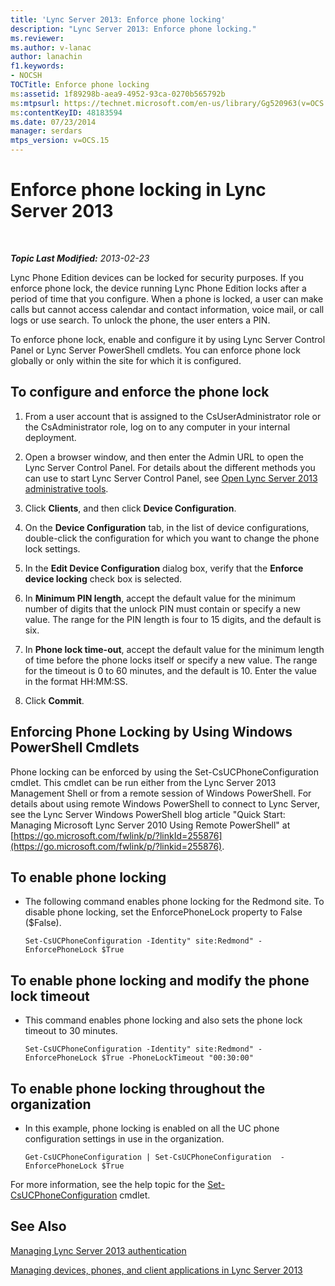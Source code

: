```yaml
---
title: 'Lync Server 2013: Enforce phone locking'
description: "Lync Server 2013: Enforce phone locking."
ms.reviewer: 
ms.author: v-lanac
author: lanachin
f1.keywords:
- NOCSH
TOCTitle: Enforce phone locking
ms:assetid: 1f89298b-aea9-4952-93ca-0270b565792b
ms:mtpsurl: https://technet.microsoft.com/en-us/library/Gg520963(v=OCS.15)
ms:contentKeyID: 48183594
ms.date: 07/23/2014
manager: serdars
mtps_version: v=OCS.15
---
```


# Enforce phone locking in Lync Server 2013

<div data-xmlns="http://www.w3.org/1999/xhtml">

<div class="topic" data-xmlns="http://www.w3.org/1999/xhtml" data-msxsl="urn:schemas-microsoft-com:xslt" data-cs="https://msdn.microsoft.com/">

<div data-asp="https://msdn2.microsoft.com/asp">



</div>

<div id="mainSection">

<div id="mainBody">

<span> </span>

_**Topic Last Modified:** 2013-02-23_

Lync Phone Edition devices can be locked for security purposes. If you enforce phone lock, the device running Lync Phone Edition locks after a period of time that you configure. When a phone is locked, a user can make calls but cannot access calendar and contact information, voice mail, or call logs or use search. To unlock the phone, the user enters a PIN.

To enforce phone lock, enable and configure it by using Lync Server Control Panel or Lync Server PowerShell cmdlets. You can enforce phone lock globally or only within the site for which it is configured.

<div>

## To configure and enforce the phone lock

1.  From a user account that is assigned to the CsUserAdministrator role or the CsAdministrator role, log on to any computer in your internal deployment.

2.  Open a browser window, and then enter the Admin URL to open the Lync Server Control Panel. For details about the different methods you can use to start Lync Server Control Panel, see [Open Lync Server 2013 administrative tools](lync-server-2013-open-lync-server-administrative-tools.md).

3.  Click **Clients**, and then click **Device Configuration**.

4.  On the **Device Configuration** tab, in the list of device configurations, double-click the configuration for which you want to change the phone lock settings.

5.  In the **Edit Device Configuration** dialog box, verify that the **Enforce device locking** check box is selected.

6.  In **Minimum PIN length**, accept the default value for the minimum number of digits that the unlock PIN must contain or specify a new value. The range for the PIN length is four to 15 digits, and the default is six.

7.  In **Phone lock time-out**, accept the default value for the minimum length of time before the phone locks itself or specify a new value. The range for the timeout is 0 to 60 minutes, and the default is 10. Enter the value in the format HH:MM:SS.

8.  Click **Commit**.

</div>

<div>

## Enforcing Phone Locking by Using Windows PowerShell Cmdlets

Phone locking can be enforced by using the Set-CsUCPhoneConfiguration cmdlet. This cmdlet can be run either from the Lync Server 2013 Management Shell or from a remote session of Windows PowerShell. For details about using remote Windows PowerShell to connect to Lync Server, see the Lync Server Windows PowerShell blog article "Quick Start: Managing Microsoft Lync Server 2010 Using Remote PowerShell" at [https://go.microsoft.com/fwlink/p/?linkId=255876](https://go.microsoft.com/fwlink/p/?linkid=255876).

<div>

## To enable phone locking

  - The following command enables phone locking for the Redmond site. To disable phone locking, set the EnforcePhoneLock property to False ($False).
    
        Set-CsUCPhoneConfiguration -Identity" site:Redmond" -EnforcePhoneLock $True

</div>

<div>

## To enable phone locking and modify the phone lock timeout

  - This command enables phone locking and also sets the phone lock timeout to 30 minutes.
    
        Set-CsUCPhoneConfiguration -Identity" site:Redmond" -EnforcePhoneLock $True -PhoneLockTimeout "00:30:00"

</div>

<div>

## To enable phone locking throughout the organization

  - In this example, phone locking is enabled on all the UC phone configuration settings in use in the organization.
    
        Get-CsUCPhoneConfiguration | Set-CsUCPhoneConfiguration  -EnforcePhoneLock $True

</div>

For more information, see the help topic for the [Set-CsUCPhoneConfiguration](https://docs.microsoft.com/powershell/module/skype/Set-CsUCPhoneConfiguration) cmdlet.

</div>

<div>

## See Also


[Managing Lync Server 2013 authentication](lync-server-2013-managing-lync-server-authentication.md)  


[Managing devices, phones, and client applications in Lync Server 2013](lync-server-2013-managing-devices-phones-and-client-applications.md)  
  

</div>

</div>

<span> </span>

</div>

</div>

</div>

